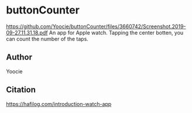 # buttonCounter
  https://github.com/Yoocie/buttonCounter/files/3660742/Screenshot.2019-09-27.11.31.18.pdf
  An app for Apple watch.
  Tapping the center botten, you can count the number of the taps.

## Author
  Yoocie

## Citation
  https://hafilog.com/introduction-watch-app

